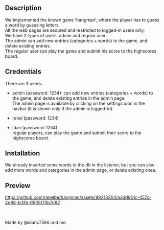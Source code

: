 ## Description
We implemented the known game 'hangman',
where the player has to guess a word by guessing letters. <br>
All the web pages are secured and restricted to logged-in users only. <br>
We have 2 types of users: admin and regular user. <br>
The admin can add new entries (categories + words) to the game, and delete existing entries. <br>
The regular user can play the game and submit his score to the highscores board.

## Credentials
There are 3 users:
* admin (password: 1234):
can add new entries (categories + words) to the game, and delete existing entries in the admin page.<br>
The admin page is available by clicking on the settings icon in the navbar (it is shown only if the admin is logged-in).

* ranel (password: 1234)
* idan (password: 1234) <br>
regular players, can play the game and submit their score to the highscores board. 


## Installation
We already inserted some words to the db in the listener,
but you can also add more words and categories in the admin page, or delete existing ones.

## Preview
https://github.com/ranelbe/hangman/assets/89218304/a3dd901c-057c-4e98-bd3b-9505f70b7d62



<br><br>
Made by @idanc7596 and me.
